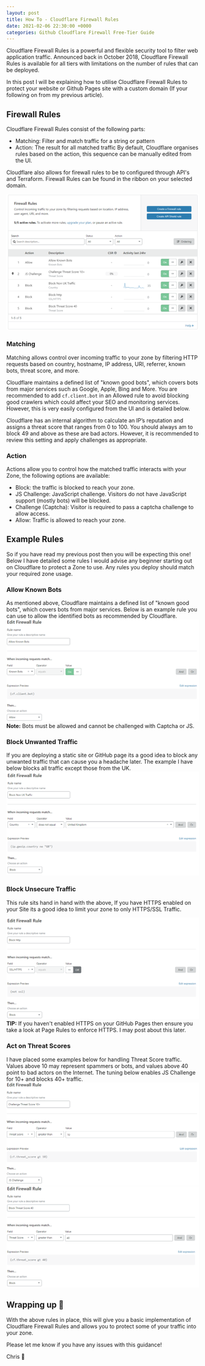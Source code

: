 ```yaml
---
layout: post
title: How To - Cloudflare Firewall Rules 
date: 2021-02-06 22:30:00 +0000
categories: Github Cloudflare Firewall Free-Tier Guide
---
```


Cloudflare Firewall Rules is a powerful and flexible security tool to filter web application traffic. Announced back in October 2018, Cloudflare Firewall Rules is available for all tiers with limitations on the number of rules that can be deployed. 

In this post I will be explaining how to utilise Cloudflare Firewall Rules to protect your website or Github Pages site with a custom domain (If your following on from my previous article). 

## Firewall Rules

Cloudflare Firewall Rules consist of the following parts: 
- Matching: Filter and match traffic for a string or pattern
- Action: The result for all matched traffic
By default, Cloudflare organises rules based on the action, this sequence can be manually edited from the UI. 

Cloudflare also allows for firewall rules to be to configured through API's and Terraform. Firewall Rules can be found in the ribbon on your selected domain. 

![CFFW01](/assets/02/CFFW01.png)

### Matching

Matching allows control over incoming traffic to your zone by filtering   HTTP requests based on country, hostname, IP address, URI, referrer, known bots, threat score, and more.

Cloudflare maintains a defined list of "known good bots", which covers bots from major services such as Google, Apple, Bing and More. You are recommended to add `cf.client.bot` in an Allowed rule to avoid blocking good crawlers which could affect your SEO and monitoring services. However, this is very easily configured from the UI and is detailed below.

Cloudflare has an internal algorithm to calculate an IP’s reputation and assigns a threat score that ranges from 0 to 100. You should always am to block 49 and above as these are bad actors. However, it is recommended to review this setting and apply challenges as appropriate.


### Action 
Actions allow you to control how the matched traffic interacts with your Zone, the following options are available: 

- Block: the traffic is blocked to reach your zone.
- JS Challenge: JavaScript challenge. Visitors do not have JavaScript support (mostly bots) will be blocked.
- Challenge (Captcha): Visitor is required to pass a captcha challenge to allow access.
- Allow: Traffic is allowed to reach your zone.

## Example Rules
So if you have read my previous post then you will be expecting this one! Below I have detailed some rules I would advise any beginner starting out on Cloudflare to protect a Zone to use. Any rules you deploy should match your required zone usage. 

### Allow Known Bots
As mentioned above, Cloudflare maintains a defined list of "known good bots", which covers bots from major services. Below is an example rule you can use to allow the identified  bots as recommended by Cloudflare.
![Bot Rules](/assets/02/Rules-Bots.png)
**Note:** Bots must be allowed and cannot be challenged with Captcha or JS.

### Block Unwanted Traffic
If you are deploying a static site or GitHub page its a good idea to block any unwanted traffic that can cause you a headache later. The example I have below blocks all traffic except those from the UK. 
![Traffic Rules](/assets/02/Rules-UKTraffic.png)

### Block Unsecure Traffic
This rule sits hand in hand with the above, If you have HTTPS enabled on your Site its a good idea to limit your zone to only HTTPS/SSL Traffic.

![HTTPS Rules](/assets/02/Rules-HTTPS.png)
**TIP:** If you haven't enabled HTTPS on your GitHub Pages then ensure you take a look at Page Rules to enforce HTTPS. I may post about this later. 

### Act on Threat Scores 
I have placed some examples below for handling Threat Score traffic. Values above 10 may represent spammers or bots, and values above 40 point to bad actors on the Internet. The tuning below enables JS Challenge for 10+ and blocks 40+ traffic.
![Threat Score Rules 10+](/assets/02/Rules-TS10.png)
![Threat Score Rules 40+](/assets/02/Rules-TS40.png)

## Wrapping up 🔐
With the above rules in place, this will give you a basic implementation of Cloudflare Firewall Rules and allows you to protect some of your traffic into your zone. 

Please let me know if you have any issues with this guidance!

Chris 👋 